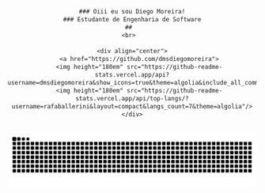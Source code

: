 <div align="center">  
  
    ### Oiii eu sou Diego Moreira!
    ### Estudante de Engenharia de Software
    ##  
    <br>  
  
    <div align="center">
        <a href="https://github.com/dmsdiegomoreira">
        <img height="180em" src="https://github-readme-stats.vercel.app/api?username=dmsdiegomoreira&show_icons=true&theme=algolia&include_all_commits=true&count_private=true"/>
        <img height="180em" src="https://github-readme-stats.vercel.app/api/top-langs/?username=rafaballerini&layout=compact&langs_count=7&theme=algolia"/>
    </div>
      
</div>
 
##
![Snake animation](https://github.com/dmsdiegomoreira/dmsdiegomoreira/blob/output/github-contribution-grid-snake.svg)
